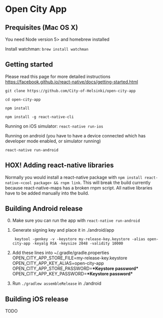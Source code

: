 # Open City App

## Prequisites (Mac OS X)
You need Node version 5> and homebrew installed

Install watchman:
`brew install watchman`

## Getting started
Please read this page for more detailed instructions https://facebook.github.io/react-native/docs/getting-started.html

`git clone https://github.com/City-of-Helsinki/open-city-app`

`cd open-city-app`

`npm install`

`npm install -g react-native-cli`


Running on iOS simulator:
`react-native run-ios`

Running on android (you have to have a device connected which has developer mode enabled, or simulator running)

`react-native run-android`

## HOX! Adding react-native libraries
Normally you would install a react-native package with `npm install react-native-<cool package> && rnpm link`. This will break the build currently because react-native-maps has a broken rnpm script. All native libraries have to be added manually into the build.

## Building Android release

0. Make sure you can run the app with `react-native run-android`

1. Generate signing key and place it in ./android/app

        keytool -genkey -v -keystore my-release-key.keystore -alias open-city-app -keyalg RSA -keysize 2048 -validity 10000

2. Add these lines into ~/.gradle/gradle.properties
        OPEN_CITY_APP_STORE_FILE=my-release-key.keystore
        OPEN_CITY_APP_KEY_ALIAS=open-city-app
        OPEN_CITY_APP_STORE_PASSWORD=**\*Keystore password\***
        OPEN_CITY_APP_KEY_PASSWORD=**\*Keystore password\***

3. Run `./gradlew assembleRelease` in ./android

## Building iOS release
TODO
